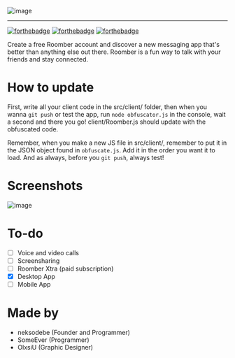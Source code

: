 ![image](https://media.discordapp.net/attachments/882659049399787591/910635241364947014/roomberfull2.png)

---

[![forthebadge](https://forthebadge.com/images/badges/made-with-javascript.svg)](https://forthebadge.com) [![forthebadge](https://forthebadge.com/images/badges/uses-css.svg)](https://forthebadge.com) [![forthebadge](https://forthebadge.com/images/badges/uses-html.svg)](https://forthebadge.com)

Create a free Roomber account and discover a new messaging app that's better than anything else out there. Roomber is a fun way to talk with your friends and stay connected.


# How to update

First, write all your client code in the src/client/ folder, then when you wanna `git push` or test the app, run `node obfuscator.js` in the console, wait a second and there you go! client/Roomber.js should update with the obfuscated code.

Remember, when you make a new JS file in src/client/, remember to put it in the JSON object found in `obfuscate.js`. Add it in the order you want it to load.
And as always, before you `git push`, always test!

# Screenshots

![image](https://cdn.discordapp.com/attachments/881974256949395517/914605147450134568/unknown.png)

# To-do

- [ ] Voice and video calls
- [ ] Screensharing
- [ ] Roomber Xtra (paid subscription)
- [x] Desktop App
- [ ] Mobile App

# Made by

- neksodebe (Founder and Programmer)
- SomeEver (Programmer)
- OlxsiU (Graphic Designer)
